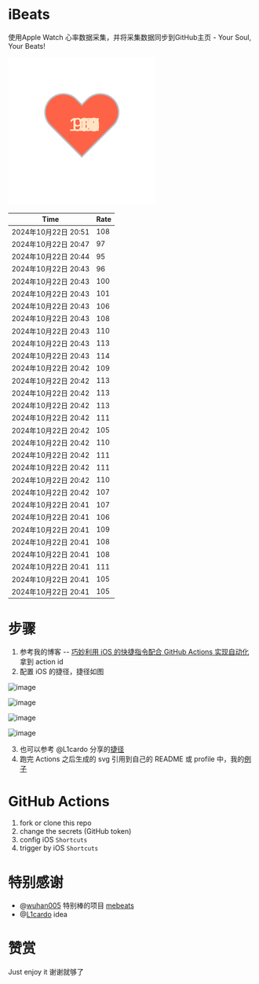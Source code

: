 # iBeats
使用Apple Watch 心率数据采集，并将采集数据同步到GitHub主页 - Your Soul, Your Beats!

![](./files/heart.svg)

<!--START_SECTION:my_heart_rate-->
| Time | Rate | 
 | ---- | ---- | 
| 2024年10月22日 20:51 | 108 |
| 2024年10月22日 20:47 | 97 |
| 2024年10月22日 20:44 | 95 |
| 2024年10月22日 20:43 | 96 |
| 2024年10月22日 20:43 | 100 |
| 2024年10月22日 20:43 | 101 |
| 2024年10月22日 20:43 | 106 |
| 2024年10月22日 20:43 | 108 |
| 2024年10月22日 20:43 | 110 |
| 2024年10月22日 20:43 | 113 |
| 2024年10月22日 20:43 | 114 |
| 2024年10月22日 20:42 | 109 |
| 2024年10月22日 20:42 | 113 |
| 2024年10月22日 20:42 | 113 |
| 2024年10月22日 20:42 | 113 |
| 2024年10月22日 20:42 | 111 |
| 2024年10月22日 20:42 | 105 |
| 2024年10月22日 20:42 | 110 |
| 2024年10月22日 20:42 | 111 |
| 2024年10月22日 20:42 | 111 |
| 2024年10月22日 20:42 | 110 |
| 2024年10月22日 20:42 | 107 |
| 2024年10月22日 20:41 | 107 |
| 2024年10月22日 20:41 | 106 |
| 2024年10月22日 20:41 | 109 |
| 2024年10月22日 20:41 | 108 |
| 2024年10月22日 20:41 | 108 |
| 2024年10月22日 20:41 | 111 |
| 2024年10月22日 20:41 | 105 |
| 2024年10月22日 20:41 | 105 |

<!--END_SECTION:my_heart_rate-->

# 步骤
1. 参考我的博客 -- [巧妙利用 iOS 的快捷指令配合 GitHub Actions 实现自动化](https://github.com/yihong0618/gitblog/issues/198) 拿到 action id
2. 配置 iOS 的捷径，捷径如图

![image](https://user-images.githubusercontent.com/15976103/122154218-0db0b480-ce97-11eb-93bb-5aec07c558dc.png)

![image](https://user-images.githubusercontent.com/15976103/122154236-186b4980-ce97-11eb-8e4b-70551a0391ae.png)

![image](https://user-images.githubusercontent.com/15976103/122154268-2d47dd00-ce97-11eb-902e-3acf292265a9.png)

![image](https://user-images.githubusercontent.com/15976103/122174055-fa144680-ceb4-11eb-9be2-3eb83cd516f7.png)

3. 也可以参考 @L1cardo 分享的[捷径](https://www.icloud.com/shortcuts/6ab6047b459c41ad822ad6b94b1c03d4)
4. 跑完 Actions 之后生成的 svg 引用到自己的 README 或 profile 中，我的[例子](https://github.com/yihong0618) 

# GitHub Actions

1. fork or clone this repo
2. change the secrets (GitHub token)
3. config iOS `Shortcuts` 
4. trigger by iOS `Shortcuts`

# 特别感谢
- @[wuhan005](https://github.com/wuhan005) 特别棒的项目 [mebeats](https://github.com/wuhan005/mebeats)
- @[L1cardo](https://github.com/L1cardo) idea

# 赞赏
Just enjoy it
谢谢就够了
